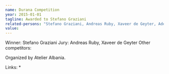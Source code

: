 ```yaml
---
name: Durana Competition
year: 2015-01-01
tagline: Awarded to Stefano Graziani
related-persons: "Stefano Graziani, Andreas Ruby, Xaveer de Geyter, Adelina Greca"
value:
---
```

Winner: Stefano Graziani
Jury: Andreas Ruby, Xaveer de Geyter
Other competitors:

Organized by Atelier Albania.

Links:
* 
